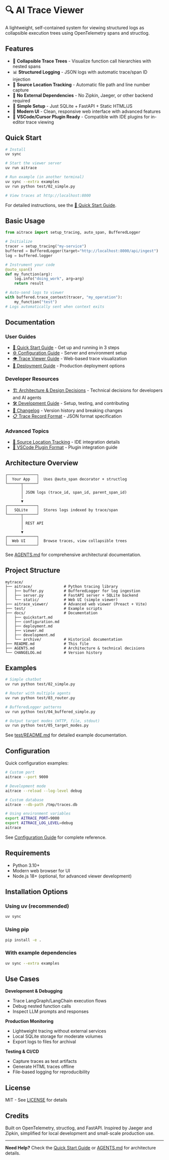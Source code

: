 # 🔍 AI Trace Viewer

A lightweight, self-contained system for viewing structured logs as collapsible execution trees using OpenTelemetry spans and structlog.

## Features

- 🌳 **Collapsible Trace Trees** - Visualize function call hierarchies with nested spans
- 📊 **Structured Logging** - JSON logs with automatic trace/span ID injection
- 📍 **Source Location Tracking** - Automatic file path and line number capture
- 🔗 **No External Dependencies** - No Zipkin, Jaeger, or other backend required
- 🚀 **Simple Setup** - Just SQLite + FastAPI + Static HTML/JS
- 🎨 **Modern UI** - Clean, responsive web interface with advanced features
- 🔌 **VSCode/Cursor Plugin Ready** - Compatible with IDE plugins for in-editor trace viewing

## Quick Start

```bash
# Install
uv sync

# Start the viewer server
uv run aitrace

# Run example (in another terminal)
uv sync --extra examples
uv run python test/02_simple.py

# View traces at http://localhost:8000
```

For detailed instructions, see the [📖 Quick Start Guide](docs/quickstart.md).

## Basic Usage

```python
from aitrace import setup_tracing, auto_span, BufferedLogger

# Initialize
tracer = setup_tracing("my-service")
buffered = BufferedLogger(target="http://localhost:8000/api/ingest")
log = buffered.logger

# Instrument your code
@auto_span()
def my_function(arg):
    log.info("doing_work", arg=arg)
    return result

# Auto-send logs to viewer
with buffered.trace_context(tracer, "my_operation"):
    my_function("test")
# Logs automatically sent when context exits
```

## Documentation

### User Guides

- [📖 Quick Start Guide](docs/quickstart.md) - Get up and running in 3 steps
- [⚙️ Configuration Guide](docs/configuration.md) - Server and environment setup
- [👁️ Trace Viewer Guide](docs/viewer.md) - Web-based trace visualization
- [🚀 Deployment Guide](docs/deployment.md) - Production deployment options

### Developer Resources

- [🏗️ Architecture & Design Decisions](AGENTS.md) - Technical decisions for developers and AI agents
- [🛠️ Development Guide](docs/development.md) - Setup, testing, and contributing
- [📝 Changelog](CHANGELOG.md) - Version history and breaking changes
- [📋 Trace Record Format](docs/trace_record_format.md) - JSON format specification

### Advanced Topics

- [📍 Source Location Tracking](docs/source_location_tracking.md) - IDE integration details
- [🔌 VSCode Plugin Format](docs/vscode_plugin_format_README.md) - Plugin integration guide

## Architecture Overview

```
┌─────────────┐
│  Your App   │  Uses @auto_span decorator + structlog
└──────┬──────┘
       │
       │ JSON logs (trace_id, span_id, parent_span_id)
       │
       ▼
┌─────────────┐
│   SQLite    │  Stores logs indexed by trace/span
└──────┬──────┘
       │
       │ REST API
       │
       ▼
┌─────────────┐
│  Web UI     │  Browse traces, view collapsible trees
└─────────────┘
```

See [AGENTS.md](AGENTS.md) for comprehensive architectural documentation.

## Project Structure

```
mytrace/
├── aitrace/              # Python tracing library
│   ├── buffer.py         # BufferedLogger for log ingestion
│   ├── server.py         # FastAPI server + SQLite backend
│   └── static/           # Web UI (simple viewer)
├── aitrace_viewer/       # Advanced web viewer (Preact + Vite)
├── test/                 # Example scripts
├── docs/                 # Documentation
│   ├── quickstart.md
│   ├── configuration.md
│   ├── deployment.md
│   ├── viewer.md
│   ├── development.md
│   └── archive/          # Historical documentation
├── README.md             # This file
├── AGENTS.md             # Architecture & technical decisions
└── CHANGELOG.md          # Version history
```

## Examples

```bash
# Simple chatbot
uv run python test/02_simple.py

# Router with multiple agents
uv run python test/03_router.py

# BufferedLogger patterns
uv run python test/04_buffered_simple.py

# Output target modes (HTTP, file, stdout)
uv run python test/05_target_modes.py
```

See [test/README.md](test/README.md) for detailed example documentation.

## Configuration

Quick configuration examples:

```bash
# Custom port
aitrace --port 9000

# Development mode
aitrace --reload --log-level debug

# Custom database
aitrace --db-path /tmp/traces.db

# Using environment variables
export AITRACE_PORT=9000
export AITRACE_LOG_LEVEL=debug
aitrace
```

See [Configuration Guide](docs/configuration.md) for complete reference.

## Requirements

- Python 3.10+
- Modern web browser for UI
- Node.js 18+ (optional, for advanced viewer development)

## Installation Options

### Using uv (recommended)
```bash
uv sync
```

### Using pip
```bash
pip install -e .
```

### With example dependencies
```bash
uv sync --extra examples
```

## Use Cases

**Development & Debugging**
- Trace LangGraph/LangChain execution flows
- Debug nested function calls
- Inspect LLM prompts and responses

**Production Monitoring**
- Lightweight tracing without external services
- Local SQLite storage for moderate volumes
- Export logs to files for archival

**Testing & CI/CD**
- Capture traces as test artifacts
- Generate HTML traces offline
- File-based logging for reproducibility

## License

MIT - See [LICENSE](LICENSE) for details

## Credits

Built on OpenTelemetry, structlog, and FastAPI. Inspired by Jaeger and Zipkin, simplified for local development and small-scale production use.

---

**Need Help?** Check the [Quick Start Guide](docs/quickstart.md) or [AGENTS.md](AGENTS.md) for architecture details.

